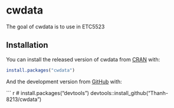 
<!-- README.md is generated from README.Rmd. Please edit that file -->

# cwdata

<!-- badges: start -->

<!-- badges: end -->

The goal of cwdata is to use in ETC5523

## Installation

You can install the released version of cwdata from
[CRAN](https://CRAN.R-project.org) with:

``` r
install.packages("cwdata")
```

And the development version from [GitHub](https://github.com/) with:

\`\`\` r \# install.packages(“devtools”)
devtools::install\_github(“Thanh-8213/cwdata”)
